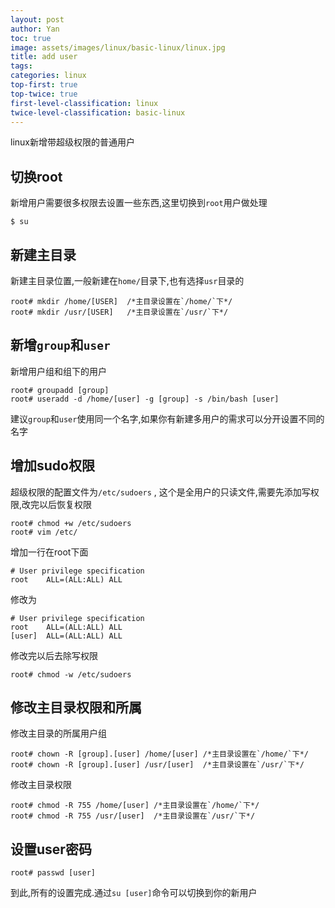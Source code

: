 ```yaml
---
layout: post
author: Yan 
toc: true
image: assets/images/linux/basic-linux/linux.jpg
title: add user
tags:
categories: linux
top-first: true
top-twice: true
first-level-classification: linux
twice-level-classification: basic-linux
---
```


linux新增带超级权限的普通用户

## 切换root

新增用户需要很多权限去设置一些东西,这里切换到`root`用户做处理

```shell
$ su
```

## 新建主目录

新建主目录位置,一般新建在`home/`目录下,也有选择`usr`目录的

```shell
root# mkdir /home/[USER]  /*主目录设置在`/home/`下*/
root# mkdir /usr/[USER]   /*主目录设置在`/usr/`下*/
```

## 新增`group`和`user`

新增用户组和组下的用户

```shell
root# groupadd [group]
root# useradd -d /home/[user] -g [group] -s /bin/bash [user]
```

建议`group`和`user`使用同一个名字,如果你有新建多用户的需求可以分开设置不同的名字

## 增加sudo权限

超级权限的配置文件为`/etc/sudoers` , 这个是全用户的只读文件,需要先添加写权限,改完以后恢复权限

```shell
root# chmod +w /etc/sudoers
root# vim /etc/
```

增加一行在root下面

```shell
# User privilege specification
root	ALL=(ALL:ALL) ALL
```

修改为

```
# User privilege specification
root	ALL=(ALL:ALL) ALL
[user]  ALL=(ALL:ALL) ALL
```

修改完以后去除写权限

```shell
root# chmod -w /etc/sudoers
```

## 修改主目录权限和所属

修改主目录的所属用户组

```shell
root# chown -R [group].[user] /home/[user] /*主目录设置在`/home/`下*/
root# chown -R [group].[user] /usr/[user]  /*主目录设置在`/usr/`下*/
```

修改主目录权限
```shell
root# chmod -R 755 /home/[user] /*主目录设置在`/home/`下*/
root# chmod -R 755 /usr/[user]  /*主目录设置在`/usr/`下*/
```

## 设置user密码

```shell
root# passwd [user]
```

到此,所有的设置完成.通过`su [user]`命令可以切换到你的新用户






